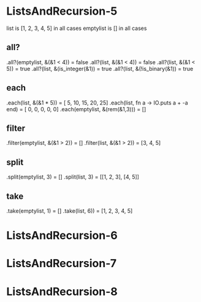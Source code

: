 # ListsAndRecursion-5

list is [1, 2, 3, 4, 5] in all cases
emptylist is [] in all cases

## all?

.all?(emptylist, &(&1 < 4)) = false
.all?(list, &(&1 < 4)) = false
.all?(list, &(&1 < 5)) = true
.all?(list, &(is_integer(&1)) = true
.all?(list, &(!is_binary(&1)) = true

## each

.each(list, &(&1 * 5)) = [ 5, 10, 15, 20, 25]
.each(list, fn a -> IO.puts a + -a end) = [ 0, 0, 0, 0, 0]
.each(emptylist, &(rem(&1,3))) = []

## filter

.filter(emptylist, &(&1 > 2)) = []
.filter(list, &(&1 > 2)) = [3, 4, 5]

## split

.split(emptylist, 3) = []
.split(list, 3) = [[1, 2, 3], [4, 5]]

## take

.take(emptylist, 1) = []
.take(list, 6)) = [1, 2, 3, 4, 5]

# ListsAndRecursion-6

# ListsAndRecursion-7

# ListsAndRecursion-8
